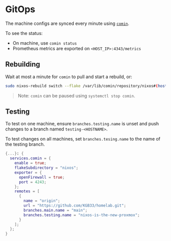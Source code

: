 # GitOps

The machine configs are synced every minute using [`comin`](https://github.com/nlewo/comin).

To see the status:
  - On machine, use `comin status`
  - Prometheus metrics are exported on `<HOST_IP>:4343/metrics`

## Rebuilding 

Wait at most a minute for `comin` to pull and start a rebuild, or:

```bash
sudo nixos-rebuild switch --flake /var/lib/comin/repository/nixos#(hostname)
```

> Note: `comin` can be paused using `systemctl stop comin`.

## Testing

To test on one machine, ensure `branches.testing.name` is unset and push
changes to a branch named `testing-<HOSTNAME>`.

To test changes on all machines, set `branches.tesing.name` to the name of the
testing branch. 


```nix
{...}: {
  services.comin = {
    enable = true;
    flakeSubdirectory = "nixos";
    exporter = {
      openFirewall = true;
      port = 4243;
    };
    remotes = [
      {
        name = "origin";
        url = "https://github.com/KGB33/homelab.git";
        branches.main.name = "main";
        branches.testing.name = "nixos-is-the-new-proxmox";
      }
    ];
  };
}
```
